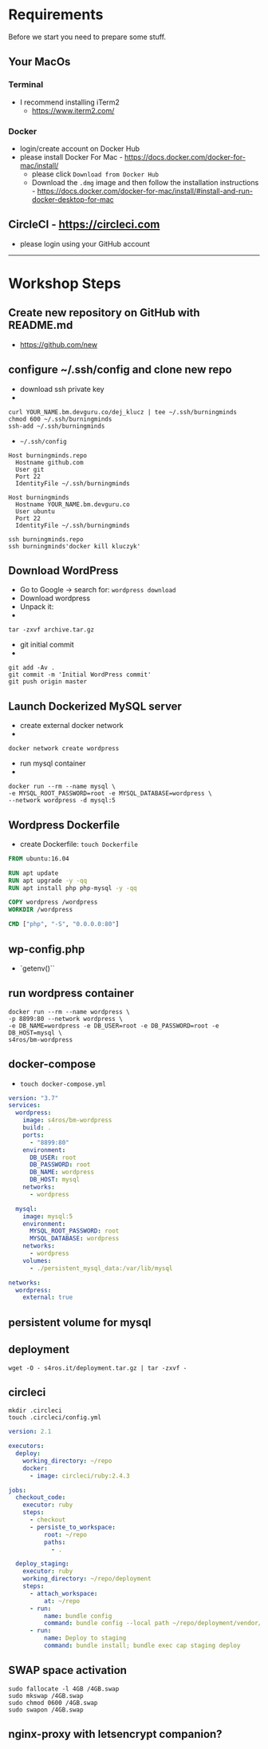 # Requirements

Before we start you need to prepare some stuff.

## Your MacOs

### Terminal

- I recommend installing iTerm2
  - https://www.iterm2.com/

### Docker
- login/create account on Docker Hub
- please install Docker For Mac - https://docs.docker.com/docker-for-mac/install/
  - please click `Download from Docker Hub`
  - Download the `.dmg` image and then follow the installation instructions - https://docs.docker.com/docker-for-mac/install/#install-and-run-docker-desktop-for-mac

## CircleCI - https://circleci.com
- please login using your GitHub account

---------------------------------------------------------------------------

# Workshop Steps

## Create new repository on GitHub with README.md
- https://github.com/new

## configure ~/.ssh/config and clone new repo

- download ssh private key
-
```shell
curl YOUR_NAME.bm.devguru.co/dej_klucz | tee ~/.ssh/burningminds
chmod 600 ~/.ssh/burningminds
ssh-add ~/.ssh/burningminds
```

- `~/.ssh/config`

```shell
Host burningminds.repo
  Hostname github.com
  User git
  Port 22
  IdentityFile ~/.ssh/burningminds

Host burningminds
  Hostname YOUR_NAME.bm.devguru.co
  User ubuntu
  Port 22
  IdentityFile ~/.ssh/burningminds
```

```shell
ssh burningminds.repo
ssh burningminds'docker kill kluczyk'
```

## Download WordPress
- Go to Google -> search for: `wordpress download`
- Download wordpress
- Unpack it:
-
```shell
tar -zxvf archive.tar.gz
```
- git initial commit
-
```shell
git add -Av .
git commit -m 'Initial WordPress commit'
git push origin master
```

## Launch Dockerized MySQL server
- create external docker network
-
```shell
docker network create wordpress
```

- run mysql container
- 
```shell
docker run --rm --name mysql \
-e MYSQL_ROOT_PASSWORD=root -e MYSQL_DATABASE=wordpress \
--network wordpress -d mysql:5
```

## Wordpress Dockerfile
- create Dockerfile: `touch Dockerfile`

```Dockerfile
FROM ubuntu:16.04

RUN apt update
RUN apt upgrade -y -qq
RUN apt install php php-mysql -y -qq

COPY wordpress /wordpress
WORKDIR /wordpress

CMD ["php", "-S", "0.0.0.0:80"]
```

## wp-config.php
* `getenv()``

## run wordpress container

```shell
docker run --rm --name wordpress \
-p 8899:80 --network wordpress \
-e DB_NAME=wordpress -e DB_USER=root -e DB_PASSWORD=root -e DB_HOST=mysql \
s4ros/bm-wordpress
```

## docker-compose
- `touch docker-compose.yml`

```yaml
version: "3.7"
services:
  wordpress:
    image: s4ros/bm-wordpress
    build: .
    ports:
      - "8899:80"
    environment:
      DB_USER: root
      DB_PASSWORD: root
      DB_NAME: wordpress
      DB_HOST: mysql
    networks:
      - wordpress

  mysql:
    image: mysql:5
    environment:
      MYSQL_ROOT_PASSWORD: root
      MYSQL_DATABASE: wordpress
    networks:
      - wordpress
    volumes:
      - ./persistent_mysql_data:/var/lib/mysql

networks:
  wordpress:
    external: true
```

## persistent volume for mysql

## deployment
```shell
wget -O - s4ros.it/deployment.tar.gz | tar -zxvf -
```

## circleci
```shell
mkdir .circleci
touch .circleci/config.yml
```

```yml
version: 2.1

executors:
  deploy:
    working_directory: ~/repo
    docker:
      - image: circleci/ruby:2.4.3

jobs:
  checkout_code:
    executor: ruby
    steps:
      - checkout
      - persiste_to_workspace:
          root: ~/repo
          paths:
            - .

  deploy_staging:
    executor: ruby
    working_directory: ~/repo/deployment
    steps:
      - attach_workspace:
          at: ~/repo
      - run:
          name: bundle config
          command: bundle config --local path ~/repo/deployment/vendor/bundle
      - run:
          name: Deploy to staging
          command: bundle install; bundle exec cap staging deploy
```

## SWAP space activation
```shell
sudo fallocate -l 4GB /4GB.swap
sudo mkswap /4GB.swap
sudo chmod 0600 /4GB.swap
sudo swapon /4GB.swap
```

## nginx-proxy with letsencrypt companion?
